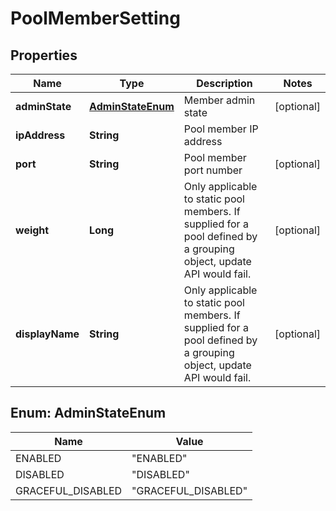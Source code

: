 # PoolMemberSetting

## Properties
Name | Type | Description | Notes
------------ | ------------- | ------------- | -------------
**adminState** | [**AdminStateEnum**](#AdminStateEnum) | Member admin state |  [optional]
**ipAddress** | **String** | Pool member IP address | 
**port** | **String** | Pool member port number |  [optional]
**weight** | **Long** | Only applicable to static pool members. If supplied for a pool defined by a grouping object, update API would fail.  |  [optional]
**displayName** | **String** | Only applicable to static pool members. If supplied for a pool defined by a grouping object, update API would fail.  |  [optional]

<a name="AdminStateEnum"></a>
## Enum: AdminStateEnum
Name | Value
---- | -----
ENABLED | &quot;ENABLED&quot;
DISABLED | &quot;DISABLED&quot;
GRACEFUL_DISABLED | &quot;GRACEFUL_DISABLED&quot;
